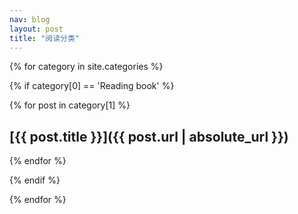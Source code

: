 ```yaml
---
nav: blog
layout: post
title: "阅读分类"
---
```


{% for category in site.categories %}

{% if category[0] == 'Reading book' %}

{% for post in category[1] %}
## [{{ post.title }}]({{ post.url | absolute_url }})
{% endfor %}

{% endif %}

{% endfor %}